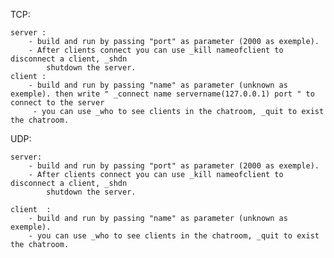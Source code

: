 TCP:

    server :
        - build and run by passing "port" as parameter (2000 as exemple).
        - After clients connect you can use _kill nameofclient to disconnect a client, _shdn 
            shutdown the server.
    client :
        - build and run by passing "name" as parameter (unknown as exemple). then write " _connect name servername(127.0.0.1) port " to connect to the server 
         - you can use _who to see clients in the chatroom, _quit to exist the chatroom. 

UDP:

    server:
        - build and run by passing "port" as parameter (2000 as exemple).
        - After clients connect you can use _kill nameofclient to disconnect a client, _shdn 
            shutdown the server.

    client  :
        - build and run by passing "name" as parameter (unknown as exemple).
        - you can use _who to see clients in the chatroom, _quit to exist the chatroom. 
